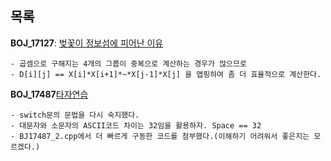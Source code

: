 목록
-----

**BOJ_17127**: [벚꽃이 정보섬에 피어난 이유](https://www.acmicpc.net/problem/17127)
```
- 곱셈으로 구해지는 4개의 그룹이 중복으로 계산하는 경우가 많으므로
- D[i][j] == X[i]*X[i+1]*~*X[j-1]*X[j] 을 맵핑하여 좀 더 효율적으로 계산한다.
```

**BOJ_17487**[타자연습](https://www.acmicpc.net/problem/17487)
```
- switch문의 문법을 다시 숙지했다.
- 대문자와 소문자의 ASCII코드 차이는 32임을 활용하자. Space == 32
- BJ17487_2.cpp에서 더 빠르게 구동한 코드를 첨부했다.(이해하기 어려워서 좋은지는 모르겠다.)
```
